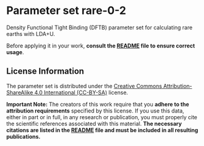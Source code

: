 # Parameter set rare-0-2

Density Functional Tight Binding (DFTB) parameter set for calculating rare earths with LDA+U.

Before applying it in your work, **consult the [README](README) file to ensure correct usage**.


## License Information

The parameter set is distributed under the [Creative Commons Attribution-ShareAlike 4.0 International (CC-BY-SA)](LICENSE) license.

**Important Note:** The creators of this work require that you **adhere to the attribution requirements** specified by this license. If you use this data, either in part or in full, in any research or publication, you must properly cite the scientific references associated with this material. **The necessary citations are listed in the [README](README) file and must be included in all resulting publications.**
